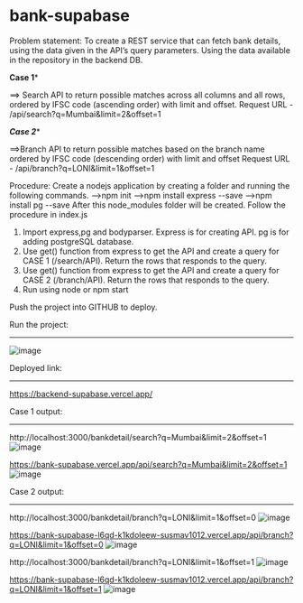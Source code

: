 # bank-supabase
Problem statement: To create a REST service that can fetch bank details, using the data given in the API’s query parameters. 
Using the data available in the repository in the backend DB.

******Case 1*******

==> Search API to return possible matches across all columns and all rows, ordered by IFSC code (ascending order) with limit and offset.
Request URL  - /api/search?q=Mumbai&limit=2&offset=1 

*******Case 2********

==>Branch API to return possible matches based on the branch name ordered by IFSC code (descending order) with limit and offset
Request URL  - /api/branch?q=LONI&limit=1&offset=1 

Procedure:
Create a nodejs application by creating a folder and running the following commands.
-->npm init
-->npm install express --save
-->npm install pg --save
After this node_modules folder will be created.
Follow the procedure in index.js
1) Import express,pg and bodyparser. Express is for creating API. pg is for adding postgreSQL database.
2) Use get() function from express to get the API and create a query for CASE 1 (/search/API). Return the rows that responds to the query.
3) Use get() function from express to get the API and create a query for CASE 2 (/branch/API). Return the rows that responds to the query.
4) Run using node <filename> or npm start

Push the project into GITHUB to deploy.

Run the project:
**************************
![image](https://user-images.githubusercontent.com/106637847/221558752-bb9e2e30-f6f7-4cd2-9ae2-4285c6b6d63a.png)

Deployed link:
***************************
https://backend-supabase.vercel.app/


Case 1 output:
***************************
http://localhost:3000/bankdetail/search?q=Mumbai&limit=2&offset=1
![image](https://user-images.githubusercontent.com/106637847/221741492-1ae3fa86-b35a-4d3b-987e-6ef0368794e4.png)

https://bank-supabase.vercel.app/api/search?q=Mumbai&limit=2&offset=1
![image](https://user-images.githubusercontent.com/106637847/221764505-5b5508d9-9a01-415f-b22c-c4df586a174e.png)


Case 2 output:
****************************
http://localhost:3000/bankdetail/branch?q=LONI&limit=1&offset=0
![image](https://user-images.githubusercontent.com/106637847/221741689-84d59fd5-f92f-41df-bf1e-ebbf5d5c6270.png)

https://bank-supabase-l6qd-k1kdoleew-susmav1012.vercel.app/api/branch?q=LONI&limit=1&offset=0
![image](https://user-images.githubusercontent.com/106637847/221763672-a67e67ec-9a34-4efe-839a-ec1f15b9fd66.png)


http://localhost:3000/bankdetail/branch?q=LONI&limit=1&offset=1
![image](https://user-images.githubusercontent.com/106637847/221741618-77076ec0-bf92-44eb-aeeb-65da8311048b.png)

https://bank-supabase-l6qd-k1kdoleew-susmav1012.vercel.app/api/branch?q=LONI&limit=1&offset=1
![image](https://user-images.githubusercontent.com/106637847/221764012-da147469-5859-4039-9489-e68a3e2953d5.png)



